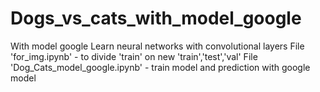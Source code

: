 # Dogs_vs_cats_with_model_google
With model google 
Learn neural networks with convolutional layers File 'for_img.ipynb' - to divide 'train' on new 'train','test','val' 
File 'Dog_Cats_model_google.ipynb' - train model and prediction with google model
